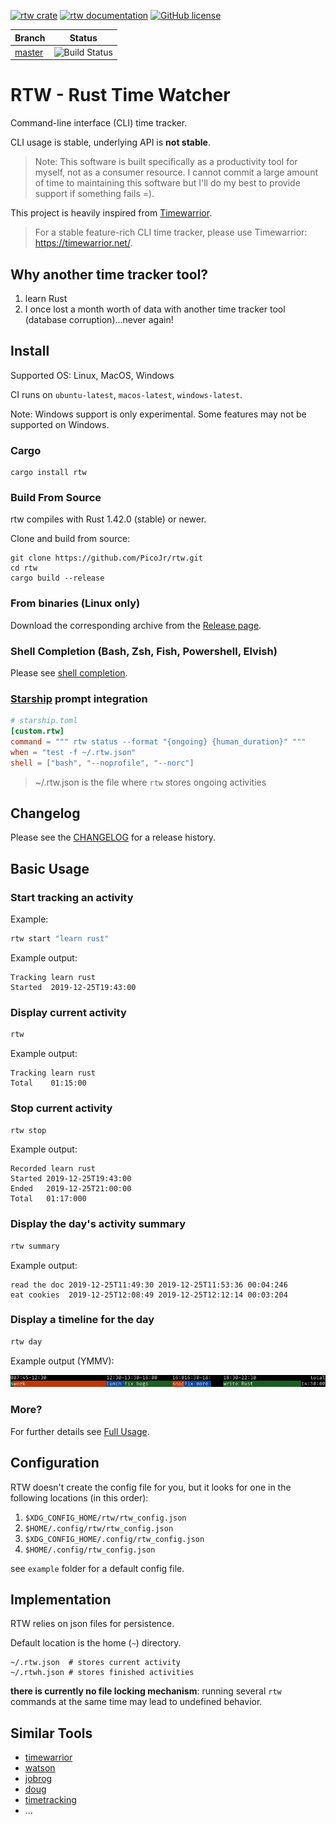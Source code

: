 [![rtw crate](https://img.shields.io/crates/v/rtw.svg)](https://crates.io/crates/rtw)
[![rtw documentation](https://docs.rs/rtw/badge.svg)](https://docs.rs/rtw)
[![GitHub license](https://img.shields.io/github/license/PicoJr/rtw)](https://github.com/PicoJr/rtw/blob/master/LICENSE)

|Branch|Status|
|------|------|
|[master](https://github.com/PicoJr/rtw/tree/master)|![Build Status](https://github.com/PicoJr/rtw/workflows/Rust/badge.svg?branch=master)|

# RTW - Rust Time Watcher

Command-line interface (CLI) time tracker.

CLI usage is stable, underlying API is **not stable**.

> Note: This software is built specifically as a productivity tool for myself,
> not as a consumer resource. I cannot commit a large amount of time to maintaining this
> software but I'll do my best to provide support if something fails =).

This project is heavily inspired from [Timewarrior](https://github.com/GothenburgBitFactory/timewarrior).

> For a stable feature-rich CLI time tracker, please use Timewarrior: https://timewarrior.net/.

## Why another time tracker tool?

1. learn Rust
2. I once lost a month worth of data with another time tracker tool (database corruption)...never again!

## Install

Supported OS: Linux, MacOS, Windows

CI runs on `ubuntu-latest`, `macos-latest`, `windows-latest`.

Note: Windows support is only experimental. Some features may not be supported on Windows.

### Cargo

```
cargo install rtw
```

### Build From Source

rtw compiles with Rust 1.42.0 (stable) or newer.

Clone and build from source:
```
git clone https://github.com/PicoJr/rtw.git
cd rtw
cargo build --release
```

### From binaries (Linux only)

Download the corresponding archive from the [Release page](https://github.com/picojr/rtw/releases).

### Shell Completion (Bash, Zsh, Fish, Powershell, Elvish)

Please see [shell completion](shell-completion.md).

### [Starship](https://github.com/starship/starship) prompt integration

```toml
# starship.toml
[custom.rtw]
command = """ rtw status --format "{ongoing} {human_duration}" """
when = "test -f ~/.rtw.json"
shell = ["bash", "--noprofile", "--norc"]
```

> ~/.rtw.json is the file where `rtw` stores ongoing activities

## Changelog

Please see the [CHANGELOG](CHANGELOG.md) for a release history.

## Basic Usage

### Start tracking an activity

Example:
```bash
rtw start "learn rust"
```

Example output: 
```
Tracking learn rust
Started  2019-12-25T19:43:00
```

### Display current activity

``` bash
rtw
```

Example output: 
```
Tracking learn rust
Total    01:15:00
```

### Stop current activity

```bash
rtw stop
```

Example output: 
```
Recorded learn rust
Started 2019-12-25T19:43:00
Ended   2019-12-25T21:00:00
Total   01:17:000
```

### Display the day's activity summary

```bash
rtw summary
```

Example output: 
```
read the doc 2019-12-25T11:49:30 2019-12-25T11:53:36 00:04:246
eat cookies  2019-12-25T12:08:49 2019-12-25T12:12:14 00:03:204
```

### Display a timeline for the day

```bash
rtw day
```

Example output (YMMV):

![timeline](img/day.png)

### More?

For further details see [Full Usage](commands.md).

## Configuration

RTW doesn't create the config file for you, but it looks for one in the following locations (in this order):

1. `$XDG_CONFIG_HOME/rtw/rtw_config.json`
2. `$HOME/.config/rtw/rtw_config.json`
3. `$XDG_CONFIG_HOME/.config/rtw_config.json`
4. `$HOME/.config/rtw_config.json`

see `example` folder for a default config file.

## Implementation

RTW relies on json files for persistence.

Default location is the home (`~`) directory.

```
~/.rtw.json  # stores current activity
~/.rtwh.json # stores finished activities
```

**there is currently no file locking mechanism**: running several `rtw` commands at the same time
may lead to undefined behavior.

## Similar Tools

* [timewarrior](https://github.com/GothenburgBitFactory/timewarrior)
* [watson](https://github.com/TailorDev/Watson)
* [jobrog](https://github.com/dfhoughton/jobrog)
* [doug](https://github.com/chdsbd/doug)
* [timetracking](https://github.com/hardliner66/timetracking/)
* ...
